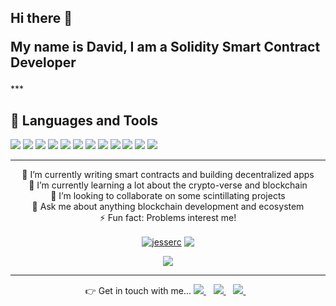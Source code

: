 <h2>Hi there 👋

My name is **David**, I am a Solidity Smart Contract Developer 
</h2>
***

## 🔧 Languages and Tools
![](https://img.shields.io/badge/GIT-informational?style=flat&logo=git&logoColor=ffffff&color=238636&labelColor=F05032)
![](https://img.shields.io/badge/GitHub-informational?style=flat&logo=github&logoColor=ffffff&color=238636&labelColor=181717)
![](https://img.shields.io/badge/Solidity-informational?style=flat&logo=solidity&logoColor=ffffff&color=238636&labelColor=181717)
![](https://img.shields.io/badge/Hardhat-informational?style=flat&logo=hardhat&logoColor=ffffff&color=238636&labelColor=F05032)
![](https://img.shields.io/badge/Foundry-informational?style=flat&logo=foundry&logoColor=000000&color=238636&labelColor=F7DF1E)
![](https://img.shields.io/badge/JavaScript-informational?style=flat&logo=javascript&logoColor=000000&color=238636&labelColor=F7DF1E)
![](https://img.shields.io/badge/TypeScript-informational?style=flat&logo=typescript&logoColor=2F74C0&color=238636&labelColor=ffffff)
![](https://img.shields.io/badge/React-informational?style=flat&logo=react&logoColor=white&color=238636&labelColor=61DAFB)
![](https://img.shields.io/badge/HTML5-informational?style=flat&logo=html5&logoColor=ffffff&color=238636&labelColor=F05032)
![](https://img.shields.io/badge/CSS3-informational?style=flat&logo=css3&logoColor=000000&color=238636&labelColor=F7DF1E)
![](https://img.shields.io/badge/TailwindCSS-informational?style=flat&logo=tailwindcss&logoColor=06B6D4&color=238636&labelColor=FFFFFF)
![](https://img.shields.io/badge/SCSS-informational?style=flat&logo=sass&logoColor=C76494&color=238636&labelColor=FFFFFF)

<!-- [![Dave's github stats](https://github-readme-stats.vercel.app/api?username=dnnacheta&show_icons=true&theme=radical&hide=stars)](https://github.com/dnnacheta/)<p><img align="center" src="https://github-readme-streak-stats.herokuapp.com/?user=dnnacheta&" alt="yczar" /></p>

<a href="https://github.com/Dnnacheta/github-readme-stats">
  <img align="center" src="https://github-readme-stats.vercel.app/api/top-langs/?username=dnnacheta&langs_count=8&layout=compact&theme=radical" />
</a> -->

***
<div align="center">
 🔭 I’m currently writing smart contracts and building decentralized apps
</div>  
<div align="center">
 🌱 I’m currently learning a lot about the crypto-verse and blockchain
</div>
<div align="center">
 👯 I’m looking to collaborate on some scintillating projects
</div>
<div align="center">
 💬 Ask me about anything blockchain development and ecosystem
</div>
<div align="center">
 ⚡ Fun fact: Problems interest me!
</div>

<div align="center">
 
<a href="https://github.com/dnnacheta/github-readme-stats"><img align="center" src="https://github-readme-streak-stats.herokuapp.com/?user=dnnacheta&theme=gotham&hide_border=true" alt="jesserc" /></a> <a href="https://github.com/dnnacheta/convoychat"> <img align="center" src="https://github-readme-stats.vercel.app/api?username=dnnacheta&theme=gotham&show_icons=true&hide_border=true" /></a>
 
</div>

<div align="center">
<a href="https://github.com/dnnacheta/convoychat">
  <img align="center" src="https://github-readme-stats.vercel.app/api/top-langs/?username=dnnacheta&hide=css&langs_count=200&theme=gotham&layout=compact" />
</a>
</div>

***
<div align="center">
 👉 Get in touch with me...
<a href="https://twitter.com/dnnacheta" target="_blank">
  <img src="https://img.shields.io/badge/twitter-%231DA1F2.svg?&style=for-the-badge&logo=twitter&logoColor=white" />
</a>&nbsp;&nbsp;
<a href="https://www.linkedin.com/in/david-nnacheta-b2aa4548/" target="_blank">
  <img src="https://img.shields.io/badge/linkedin-%230077B5.svg?&style=for-the-badge&logo=linkedin&logoColor=white" />
</a>&nbsp;&nbsp;
<a href="mailto:Nnacheta.david@gmail.com" target="_blank">
  <img src="https://img.shields.io/badge/email me-%23D14836.svg?&style=for-the-badge&logo=gmail&logoColor=white" />
</a>&nbsp;&nbsp;
<!--[<img src='https://res.cloudinary.com/letech-digital-solutions/image/upload/c_scale,w_32/v1643757205/gmail_sqb5rq.png' title='Email Me!'>](mailto://Nnacheta.david@gmail.com)
[<img src='https://res.cloudinary.com/letech-digital-solutions/image/upload/c_scale,w_32/v1643581958/5296516_tweet_twitter_twitter_logo_icon_bge2m4.png' title='DM Me!'>](https://twitter.com/dnnacheta)
[<img src='https://res.cloudinary.com/letech-digital-solutions/image/upload/c_scale,w_32/v1643581958/5296501_linkedin_network_linkedin_logo_icon_pi6n4y.png' title='Message Me!'>](https://www.linkedin.com/in/david-nnacheta-b2aa4548)
-->
</div>

